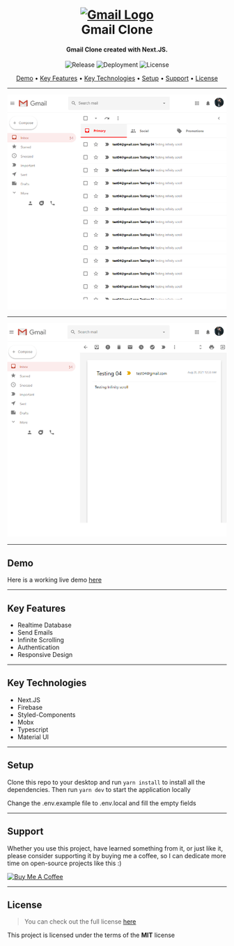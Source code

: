 <h1 align="center">
  <a href="https://gmail-clone-martstech.vercel.app">
      <img width="200px" src="https://upload.wikimedia.org/wikipedia/commons/8/8c/Gmail_Icon_%282013-2020%29.svg" alt="Gmail Logo" />
  </a>
  <br />
  Gmail Clone
  <br />
</h1>

<h4 align="center">
   Gmail Clone created with Next.JS</a>.
</h4>

<p align="center">
   <img src="https://img.shields.io/github/v/release/MartsTech/gmail-clone" alt="Release" />
   <img src="https://vercelbadge.vercel.app/api/MartsTech/gmail-clone" alt="Deployment" />
   <img src="https://img.shields.io/github/license/MartsTech/gmail-clone" alt="License" />
</p>

<p align="center">
  <a href="#demo">Demo</a> •
  <a href="#key-features">Key Features</a> •
  <a href="#key-technologies">Key Technologies</a> •
  <a href="#setup">Setup</a> •
  <a href="#support">Support</a> •
  <a href="#license">License</a>
</p>

---

![Home Screenshot](public/screenshots/home.png?raw=true "Home Screenshot")

---

![Email Screenshot](public/screenshots/email.png?raw=true "Email Screenshot")

---

## Demo

Here is a working live demo [here](https://gmail-clone-martstech.vercel.app)

---

## Key Features

- Realtime Database
- Send Emails
- Infinite Scrolling
- Authentication
- Responsive Design

---

## Key Technologies

- Next.JS
- Firebase
- Styled-Components
- Mobx
- Typescript
- Material UI

---

## Setup

Clone this repo to your desktop and run `yarn install` to install all the dependencies.
Then run `yarn dev` to start the application locally

Change the .env.example file to .env.local and fill the empty fields

---

## Support

Whether you use this project, have learned something from it, or just like it, please consider supporting it by buying me a coffee, so I can dedicate more time on open-source projects like this :)

<a href="https://www.buymeacoffee.com/martstech" target="_blank">
  <img src="https://cdn.buymeacoffee.com/buttons/v2/default-yellow.png" alt="Buy Me A Coffee" height="60px" width="217px" />
</a>

---

## License

> You can check out the full license [here](https://github.com/MartsTech/gmail-clone/blob/main/LICENSE)

This project is licensed under the terms of the **MIT** license
